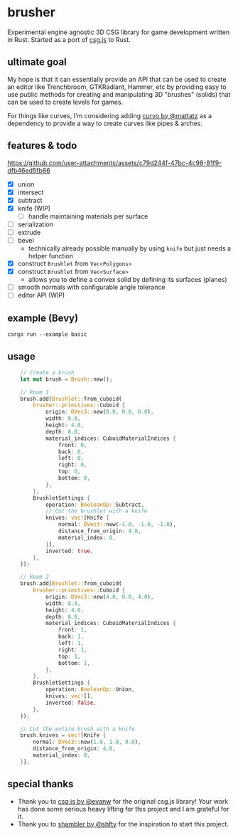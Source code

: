 # brusher
Experimental engine agnostic 3D CSG library for game development written in Rust. Started as a port of [csg.js](https://github.com/evanw/csg.js) to Rust.

## ultimate goal
My hope is that it can essentially provide an API that can be used to create an editor like Trenchbroom, GTKRadiant, Hammer, etc by providing easy to use public methods for creating and manipulating 3D "brushes" (solids) that can be used to create levels for games.

For things like curves, I'm considering adding [curvo by @mattatz](https://github.com/mattatz/curvo) as a dependency to provide a way to create curves like pipes & arches.

## features & todo

https://github.com/user-attachments/assets/c79d244f-47bc-4c98-81f9-dfb46ed5fb86

- [x] union
- [x] intersect
- [x] subtract
- [x] knife (WIP)
    - [ ] handle maintaining materials per surface
- [ ] serialization
- [ ] extrude
- [ ] bevel
    - technically already possible manually by using `knife` but just needs a helper function
- [x] construct `Brushlet` from `Vec<Polygons>`
- [x] construct `Brushlet` from `Vec<Surface>`
    - allows you to define a convex solid by defining its surfaces (planes)
- [ ] smooth normals with configurable angle tolerance
- [ ] editor API (WIP)

## example (Bevy)
`cargo run --example basic`

## usage
```rs
    // Create a brush
    let mut brush = Brush::new();

    // Room 1
    brush.add(Brushlet::from_cuboid(
        brusher::primitives::Cuboid {
            origin: DVec3::new(0.0, 0.0, 0.0),
            width: 8.0,
            height: 4.0,
            depth: 8.0,
            material_indices: CuboidMaterialIndices {
                front: 0,
                back: 0,
                left: 0,
                right: 0,
                top: 0,
                bottom: 0,
            },
        },
        BrushletSettings {
            operation: BooleanOp::Subtract,
            // Cut the brushlet with a knife
            knives: vec![Knife {
                normal: DVec3::new(-1.0, -1.0, -1.0),
                distance_from_origin: 4.0,
                material_index: 0,
            }],
            inverted: true,
        },
    ));

    // Room 2
    brush.add(Brushlet::from_cuboid(
        brusher::primitives::Cuboid {
            origin: DVec3::new(4.0, 0.0, 4.0),
            width: 8.0,
            height: 4.0,
            depth: 8.0,
            material_indices: CuboidMaterialIndices {
                front: 1,
                back: 1,
                left: 1,
                right: 1,
                top: 1,
                bottom: 1,
            },
        },
        BrushletSettings {
            operation: BooleanOp::Union,
            knives: vec![],
            inverted: false,
        },
    ));

    // Cut the entire brush with a knife
    brush.knives = vec![Knife {
        normal: DVec3::new(1.0, 1.0, 0.0),
        distance_from_origin: 4.0,
        material_index: 0,
    }];
```

## special thanks
- Thank you to [csg.js by @evanw](https://github.com/evanw/csg.js) for the original csg.js library! Your work has done some serious heavy lifting for this project and I am grateful for it.
- Thank you to [shambler by @shfty](https://github.com/QodotPlugin/shambler) for the inspiration to start this project.
